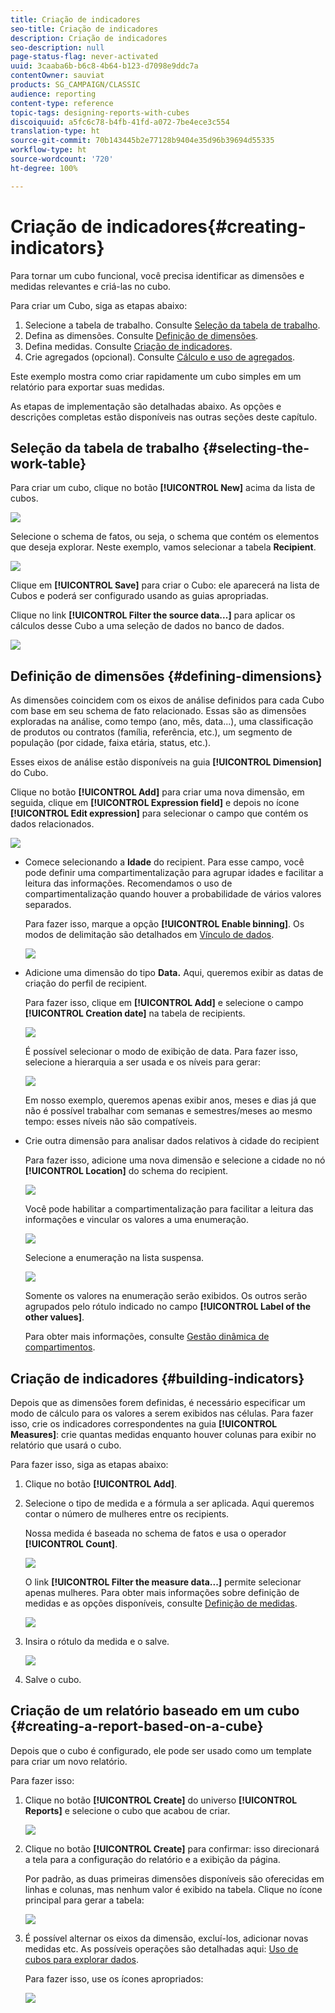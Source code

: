 ```yaml
---
title: Criação de indicadores
seo-title: Criação de indicadores
description: Criação de indicadores
seo-description: null
page-status-flag: never-activated
uuid: 3caaba6b-b6c8-4b64-b123-d7098e9ddc7a
contentOwner: sauviat
products: SG_CAMPAIGN/CLASSIC
audience: reporting
content-type: reference
topic-tags: designing-reports-with-cubes
discoiquuid: a5fc6c78-b4fb-41fd-a072-7be4ece3c554
translation-type: ht
source-git-commit: 70b143445b2e77128b9404e35d96b39694d55335
workflow-type: ht
source-wordcount: '720'
ht-degree: 100%

---
```



# Criação de indicadores{#creating-indicators}

Para tornar um cubo funcional, você precisa identificar as dimensões e medidas relevantes e criá-las no cubo.

Para criar um Cubo, siga as etapas abaixo:

1. Selecione a tabela de trabalho. Consulte [Seleção da tabela de trabalho](#selecting-the-work-table).
1. Defina as dimensões. Consulte [Definição de dimensões](#defining-dimensions).
1. Defina medidas. Consulte [Criação de indicadores](#building-indicators).
1. Crie agregados (opcional). Consulte [Cálculo e uso de agregados](../../reporting/using/concepts-and-methodology.md#calculating-and-using-aggregates).

Este exemplo mostra como criar rapidamente um cubo simples em um relatório para exportar suas medidas.

As etapas de implementação são detalhadas abaixo. As opções e descrições completas estão disponíveis nas outras seções deste capítulo.

## Seleção da tabela de trabalho {#selecting-the-work-table}

Para criar um cubo, clique no botão **[!UICONTROL New]** acima da lista de cubos.

![](assets/s_advuser_cube_create.png)

Selecione o schema de fatos, ou seja, o schema que contém os elementos que deseja explorar. Neste exemplo, vamos selecionar a tabela **Recipient**.

![](assets/s_advuser_cube_wz_02.png)

Clique em **[!UICONTROL Save]** para criar o Cubo: ele aparecerá na lista de Cubos e poderá ser configurado usando as guias apropriadas.

Clique no link **[!UICONTROL Filter the source data...]** para aplicar os cálculos desse Cubo a uma seleção de dados no banco de dados.

![](assets/s_advuser_cube_wz_03.png)

## Definição de dimensões {#defining-dimensions}

As dimensões coincidem com os eixos de análise definidos para cada Cubo com base em seu schema de fato relacionado. Essas são as dimensões exploradas na análise, como tempo (ano, mês, data...), uma classificação de produtos ou contratos (família, referência, etc.), um segmento de população (por cidade, faixa etária, status, etc.).

Esses eixos de análise estão disponíveis na guia **[!UICONTROL Dimension]** do Cubo.

Clique no botão **[!UICONTROL Add]** para criar uma nova dimensão, em seguida, clique em **[!UICONTROL Expression field]** e depois no ícone **[!UICONTROL Edit expression]** para selecionar o campo que contém os dados relacionados.

![](assets/s_advuser_cube_wz_04.png)

* Comece selecionando a **Idade** do recipient. Para esse campo, você pode definir uma compartimentalização para agrupar idades e facilitar a leitura das informações. Recomendamos o uso de compartimentalização quando houver a probabilidade de vários valores separados.

   Para fazer isso, marque a opção **[!UICONTROL Enable binning]**. Os modos de delimitação são detalhados em [Vínculo de dados](../../reporting/using/concepts-and-methodology.md#data-binning).

   ![](assets/s_advuser_cube_wz_05.png)

* Adicione uma dimensão do tipo **Data.** Aqui, queremos exibir as datas de criação do perfil de recipient.

   Para fazer isso, clique em **[!UICONTROL Add]** e selecione o campo **[!UICONTROL Creation date]** na tabela de recipients.

   ![](assets/s_advuser_cube_wz_06.png)

   É possível selecionar o modo de exibição de data. Para fazer isso, selecione a hierarquia a ser usada e os níveis para gerar:

   ![](assets/s_advuser_cube_wz_07.png)

   Em nosso exemplo, queremos apenas exibir anos, meses e dias já que não é possível trabalhar com semanas e semestres/meses ao mesmo tempo: esses níveis não são compatíveis.

* Crie outra dimensão para analisar dados relativos à cidade do recipient

   Para fazer isso, adicione uma nova dimensão e selecione a cidade no nó **[!UICONTROL Location]** do schema do recipient.

   ![](assets/s_advuser_cube_wz_08.png)

   Você pode habilitar a compartimentalização para facilitar a leitura das informações e vincular os valores a uma enumeração.

   ![](assets/s_advuser_cube_wz_09.png)

   Selecione a enumeração na lista suspensa.

   ![](assets/s_advuser_cube_wz_10.png)

   Somente os valores na enumeração serão exibidos. Os outros serão agrupados pelo rótulo indicado no campo **[!UICONTROL Label of the other values]**.

   Para obter mais informações, consulte [Gestão dinâmica de compartimentos](../../reporting/using/concepts-and-methodology.md#dynamically-managing-bins).

## Criação de indicadores {#building-indicators}

Depois que as dimensões forem definidas, é necessário especificar um modo de cálculo para os valores a serem exibidos nas células. Para fazer isso, crie os indicadores correspondentes na guia **[!UICONTROL Measures]**: crie quantas medidas enquanto houver colunas para exibir no relatório que usará o cubo.

Para fazer isso, siga as etapas abaixo:

1. Clique no botão **[!UICONTROL Add]**.
1. Selecione o tipo de medida e a fórmula a ser aplicada. Aqui queremos contar o número de mulheres entre os recipients.

   Nossa medida é baseada no schema de fatos e usa o operador **[!UICONTROL Count]**.

   ![](assets/s_advuser_cube_wz_11.png)

   O link **[!UICONTROL Filter the measure data...]** permite selecionar apenas mulheres. Para obter mais informações sobre definição de medidas e as opções disponíveis, consulte [Definição de medidas](../../reporting/using/concepts-and-methodology.md#defining-measures).

   ![](assets/s_advuser_cube_wz_12.png)

1. Insira o rótulo da medida e o salve.

   ![](assets/s_advuser_cube_wz_13.png)

1. Salve o cubo.

## Criação de um relatório baseado em um cubo {#creating-a-report-based-on-a-cube}

Depois que o cubo é configurado, ele pode ser usado como um template para criar um novo relatório.

Para fazer isso:

1. Clique no botão **[!UICONTROL Create]** do universo **[!UICONTROL Reports]** e selecione o cubo que acabou de criar.

   ![](assets/s_advuser_cube_wz_14.png)

1. Clique no botão **[!UICONTROL Create]** para confirmar: isso direcionará a tela para a configuração do relatório e a exibição da página.

   Por padrão, as duas primeiras dimensões disponíveis são oferecidas em linhas e colunas, mas nenhum valor é exibido na tabela. Clique no ícone principal para gerar a tabela:

   ![](assets/s_advuser_cube_wz_15.png)

1. É possível alternar os eixos da dimensão, excluí-los, adicionar novas medidas etc. As possíveis operações são detalhadas aqui: [Uso de cubos para explorar dados](../../reporting/using/using-cubes-to-explore-data.md).

   Para fazer isso, use os ícones apropriados:

   ![](assets/s_advuser_cube_wz_16.png)

